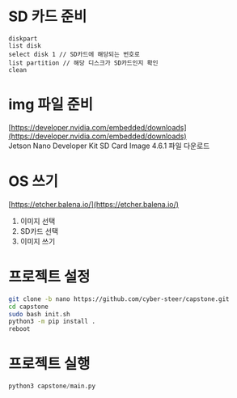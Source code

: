 # SD 카드 준비
```
diskpart
list disk
select disk 1 // SD카드에 해당되는 번호로
list partition // 해당 디스크가 SD카드인지 확인
clean
```

# img 파일 준비
[https://developer.nvidia.com/embedded/downloads](https://developer.nvidia.com/embedded/downloads)<br>
Jetson Nano Developer Kit SD Card Image 4.6.1 파일 다운로드

# OS 쓰기
[https://etcher.balena.io/](https://etcher.balena.io/)<br>
1. 이미지 선택
2. SD카드 선택
3. 이미지 쓰기

# 프로젝트 설정
```Bash
git clone -b nano https://github.com/cyber-steer/capstone.git
cd capstone
sudo bash init.sh
python3 -m pip install .
reboot
```

# 프로젝트 실행
```Python
python3 capstone/main.py
```
